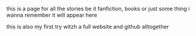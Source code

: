 this is a page for all the stories be it fanfiction, books or just some thing i wanna remember it will appear here 

this is also my first try witzh a full website and github alltogether
